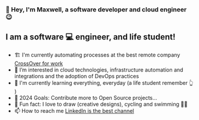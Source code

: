 ### 👋 Hey, I'm Maxwell, a software developer and cloud engineer 😉

## I am a software 💻 engineer, and life student!

- 🏗️ I'm currently automating processes at the best remote company [CrossOver for work](https://www.crossover.com)
- 👀 I’m interested in cloud technologies, infrastructure automation and integrations and the adoption of DevOps practices
- 🌱 I'm currently learning everything, everyday (a life student remember 👆 )
- 💞️ 2024 Goals: Contribute more to Open Source projects...
- 📰 Fun fact: I love to draw (creative designs), cycling and swimming 🏊‍♂️
- 📫 How to reach me [LinkedIn is the best channel](https://www.linkedin.com/in/maxakwu)


<!--- [![Enyinnaya's GitHub stats](https://github-readme-stats.vercel.app/api?username=enyiakwu)](https://github.com/enyiakwu/github-readme-stats)--->

<!---
enyiakwu/enyiakwu is a ✨ special ✨ repository because its `README.md` (this file) appears on your GitHub profile.
You can click the Preview link to take a look at your changes.
--->
